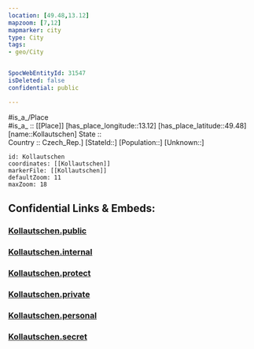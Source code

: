 ```yaml
---
location: [49.48,13.12] 
mapzoom: [7,12] 
mapmarker: city 
type: City
tags:
- geo/City


SpocWebEntityId: 31547
isDeleted: false
confidential: public

---
```

#is_a_/Place  
#is_a_ :: [[Place]] 
[has_place_longitude::13.12] 
[has_place_latitude::49.48] 
[name::Kollautschen] 
State ::  
Country :: Czech_Rep.] 
[StateId::] 
[Population::] 
[Unknown::] 


```leaflet
id: Kollautschen
coordinates: [[Kollautschen]] 
markerFile: [[Kollautschen]] 
defaultZoom: 11 
maxZoom: 18
```


## Confidential Links & Embeds: 

### [Kollautschen.public](/_public/\Earth\Continent\Europe\Europe~Central\Czech_Republic\regions~Czech_Republic\Plzeňský\CityKollautschen.public.md) 

### [Kollautschen.internal](/_internal/\Earth\Continent\Europe\Europe~Central\Czech_Republic\regions~Czech_Republic\Plzeňský\CityKollautschen.internal.md) 

### [Kollautschen.protect](/_protect/\Earth\Continent\Europe\Europe~Central\Czech_Republic\regions~Czech_Republic\Plzeňský\CityKollautschen.protect.md) 

### [Kollautschen.private](/_private/\Earth\Continent\Europe\Europe~Central\Czech_Republic\regions~Czech_Republic\Plzeňský\CityKollautschen.private.md) 

### [Kollautschen.personal](/_personal/\Earth\Continent\Europe\Europe~Central\Czech_Republic\regions~Czech_Republic\Plzeňský\CityKollautschen.personal.md) 

### [Kollautschen.secret](/_secret/\Earth\Continent\Europe\Europe~Central\Czech_Republic\regions~Czech_Republic\Plzeňský\CityKollautschen.secret.md)


